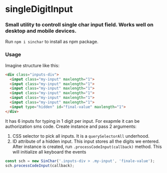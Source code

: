 # singleDigitInput
### Small utility to controll single char input field. Works well on desktop and mobile devices.
Run ```npm i sinchar``` to install as npm package.

### Usage
Imagine structure like this:
```html
<div class="inputs-div">
  <input class="my-input" maxlength="1">
  <input class="my-input" maxlength="1">
  <input class="my-input" maxlength="1">
  <input class="my-input" maxlength="1">
  <input class="my-input" maxlength="1">
  <input class="my-input" maxlength="1">
  <input type="hidden" id="final-value" maxlength="1">
</div>
```
It has 6 inputs for typing in 1 digit per input. For exapmle it can be authorization sms code.
Create instance and pass 2 arguments:
1. CSS selector to pick all inputs. It is a ```querySelectorAll``` underhood.
2. ID attribute of a hidden input. This input stores all the digits we entered.
After instance is created, run ```.processCodeInput(callback)``` method. This will initialize all keyboard the events
```javascript
const sch = new SinChar('.inputs-div > .my-input', 'finale-value');
sch.processCodeInput(callback);
```